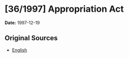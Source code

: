 # [36/1997] Appropriation Act

**Date:** 1997-12-19

## Original Sources

- [English](https://documents.gov.lk/view/acts/1997/12/36-1997_E.pdf)
